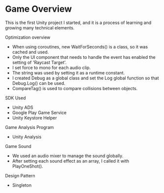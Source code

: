 # Game Overview
This is the first Unity project I started, and it is a process of learning and growing many technical elements.

Optimization overview
 - When using coroutines, new WaitForSeconds() is a class, so it was cached and used.
 - Only the UI component that needs to handle the event has enabled the setting of 'Raycast Target'.
 - I set force to mono for each audio clip.
 - The string was used by setting it as a runtime constant.
 - I created Debug as a global class and set the Log global function so that Debug.Log() can be used.
 - CompareTag() is used to compare collisions between objects.

SDK Used
 - Unity ADS
 - Google Play Game Service
 - Unity Keystore Helper

Game Analysis Program
 - Unity Analysis

Game Sound
 - We used an audio mixer to manage the sound globally.
 - After setting each sound effect as an array, I called it with PlayOneShot().

Design Pattern
 - Singleton
